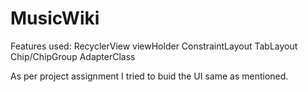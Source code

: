 # MusicWiki
Features used:
RecyclerView
viewHolder
ConstraintLayout
TabLayout
Chip/ChipGroup
AdapterClass

As per project assignment I tried to buid the UI same as mentioned.
